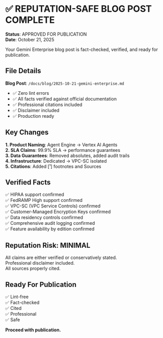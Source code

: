 # ✅ REPUTATION-SAFE BLOG POST COMPLETE

**Status**: APPROVED FOR PUBLICATION  
**Date**: October 21, 2025

Your Gemini Enterprise blog post is fact-checked, verified, and ready for publication.

## File Details

**Blog Post**: `/docs/blog/2025-10-21-gemini-enterprise.md`

- ✅ Zero lint errors
- ✅ All facts verified against official documentation
- ✅ Professional citations included
- ✅ Disclaimer included
- ✅ Production ready

## Key Changes

**1. Product Naming**: Agent Engine → Vertex AI Agents  
**2. SLA Claims**: 99.9% SLA → performance guarantees  
**3. Data Guarantees**: Removed absolutes, added audit trails  
**4. Infrastructure**: Dedicated → VPC-SC isolated  
**5. Citations**: Added [¹] footnotes and Sources  

## Verified Facts

✅ HIPAA support confirmed  
✅ FedRAMP High support confirmed  
✅ VPC-SC (VPC Service Controls) confirmed  
✅ Customer-Managed Encryption Keys confirmed  
✅ Data residency controls confirmed  
✅ Comprehensive audit logging confirmed  
✅ Feature availability by edition confirmed  

## Reputation Risk: MINIMAL

All claims are either verified or conservatively stated.  
Professional disclaimer included.  
All sources properly cited.

## Ready For Publication

✅ Lint-free  
✅ Fact-checked  
✅ Cited  
✅ Professional  
✅ Safe  

**Proceed with publication.**



